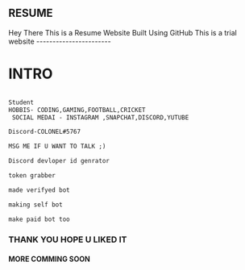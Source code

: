 ## RESUME 

Hey There 
This is a Resume Website Built Using GitHub 
This is a trial website ----------------------- 

# INTRO



```markdown

Student 
HOBBIS- CODING,GAMING,FOOTBALL,CRICKET 
 SOCIAL MEDAI - INSTAGRAM ,SNAPCHAT,DISCORD,YUTUBE 

Discord-COLONEL#5767

MSG ME IF U WANT TO TALK ;) 

Discord devloper id genrator 

token grabber

made verifyed bot

making self bot

make paid bot too 

```

### THANK YOU HOPE U LIKED IT 


#### MORE COMMING SOON 


